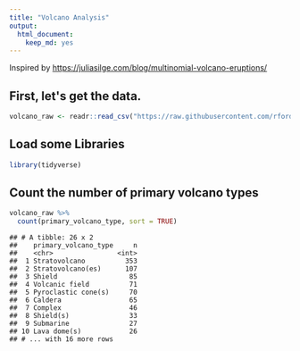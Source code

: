 ```yaml
---
title: "Volcano Analysis"
output: 
  html_document: 
    keep_md: yes
---
```


Inspired by https://juliasilge.com/blog/multinomial-volcano-eruptions/ 

## First, let's get the data.

```r
volcano_raw <- readr::read_csv("https://raw.githubusercontent.com/rfordatascience/tidytuesday/master/data/2020/2020-05-12/volcano.csv")
```

## Load some Libraries

```r
library(tidyverse)
```

## Count the number of primary volcano types

```r
volcano_raw %>%
  count(primary_volcano_type, sort = TRUE)
```

```
## # A tibble: 26 x 2
##    primary_volcano_type     n
##    <chr>                <int>
##  1 Stratovolcano          353
##  2 Stratovolcano(es)      107
##  3 Shield                  85
##  4 Volcanic field          71
##  5 Pyroclastic cone(s)     70
##  6 Caldera                 65
##  7 Complex                 46
##  8 Shield(s)               33
##  9 Submarine               27
## 10 Lava dome(s)            26
## # ... with 16 more rows
```

